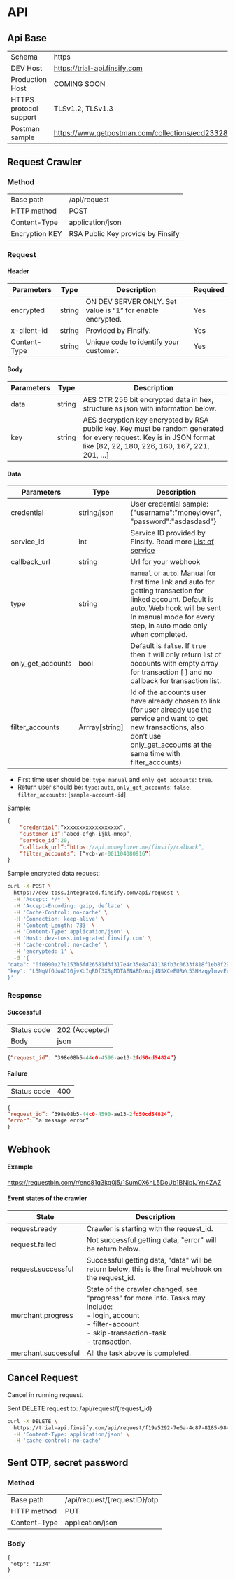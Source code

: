 # API

## Api Base

|  |  |
|---|---|
| Schema | https |
| DEV Host | https://trial-api.finsify.com |
| Production Host | COMING SOON |
| HTTPS protocol support | TLSv1.2, TLSv1.3 |
| Postman sample | 	https://www.getpostman.com/collections/ecd23328e196864eb9a7 |

## Request Crawler

### Method

|  |  |
|---|---|
| Base path	| /api/request |
| HTTP method | POST |
| Content-Type | application/json |
| Encryption KEY | RSA Public Key provide by Finsify |

### Request

#### Header

| Parameters | Type | Description | Required |
|---|---|---|---|
| encrypted	| string | ON DEV SERVER ONLY. Set value is “1” for enable encrypted. | Yes |
| x-client-id | string | Provided by Finsify. | Yes |
| Content-Type | string | Unique code to identify your customer. | Yes |

#### Body

| Parameters | Type | Description |
|---|---|---|
| data	| string | AES CTR 256 bit encrypted data in hex, structure as json with information below. |
| key | string | AES decryption key encrypted by RSA public key. Key must be random generated for every request. Key is in JSON format like [82, 22, 180, 226, 160, 167, 221, 201, …] |

#### Data

| Parameters | Type | Description | Required |
|---|---|---|---|
| credential | string/json | User credential sample: {"username":"moneylover", "password":"asdasdasd"} | Yes |
| service_id | int | Service ID provided by Finsify. Read more [List of service](service.md) | Yes |
| callback_url | string | Url for your webhook | Yes |
| type | string | `manual` or `auto`. Manual for first time link and auto for getting transaction for linked account. Default is auto. Web hook will be sent In manual mode for every step, in auto mode only when completed. | Optional |
| only_get_accounts | bool | Default is `false`. If `true` then it will only return list of accounts with empty array for transaction [ ] and no callback for transaction list. | Optional |
| filter_accounts | Arrray[string] | Id of the accounts user have already chosen to link (for user already use the service and want to get new transactions, also don’t use only_get_accounts at the same time with filter_accounts) | Optional |

- First time user should be: `type`: `manual` and `only_get_accounts`: `true`. 
- Return user should be: `type`: `auto`, `only_get_accounts`: `false`, `filter_accounts`: [`sample-account-id`]

Sample:

```javascript
{
    “credential”:”xxxxxxxxxxxxxxxxxx”,
    “customer_id”:”abcd-efgh-ijkl-mnop”,
    “service_id”:20,
    “callback_url”:”https://api.moneylover.me/finsify/calback”,
    “filter_accounts”: [“vcb-vn-001104080916”]
}
```

Sample encrypted data request:

```bash
curl -X POST \
  https://dev-toss.integrated.finsify.com/api/request \
  -H 'Accept: */*' \
  -H 'Accept-Encoding: gzip, deflate' \
  -H 'Cache-Control: no-cache' \
  -H 'Connection: keep-alive' \
  -H 'Content-Length: 733' \
  -H 'Content-Type: application/json' \
  -H 'Host: dev-toss.integrated.finsify.com' \
  -H 'cache-control: no-cache' \
  -H 'encrypted: 1' \
  -d '{
"data": "0f0990a27e153b5fd26581d3f317e4c35e8a741138fb3c0633f818f1eb8f299c9bcb019351da22fae0d5f06178f144477951a14f2c14ed4aa2f7ba1ca689dfb040b04e755bf51426a0e93403a084379af692c602f7889b5cf1b26ece0edf917d2e87f3bd887a80eba4f79f92f9b014b7fe07b2ce88c6bdd43047f86bd0d02d45aff9382700f6846b96a2cb3adf84e2d6a4e168ec7cc012672600b1f910e8ba0029ad4922eb1b01048f313c87c2be184635ae309481",
"key": "L5NqVfGdwAD10jvXUIqRDf3X8gMDTAENABDzWxj4NSXCeEURWc53HHzqylmvvExdvvYX0aFVa38IH4vk1qbQT3Cuv9HFPC477WTrrj+o9+2+Qn5TbS1WpNzboHwOl3wz1x9Om4TH78hwNkY8dH5LYyKe4GpEc8zsDYhF8+rOZe+GQjX8lWhZJ4pr+bkuc0nLvEyAwCfU3pEQuIIRfFdgvMGnnXr5+4XSntTBDQ60k/ctkIwSpvsZ1fcwdSG70PmcK6vX+Iq+ZEPkKVjR2hBshX21f0jGZ3Yxnu343cgnqFiHIEHbZiPD+cuNUe5PmDWcIcz8IT+ccyExSfBsl1dNPQ=="
}'
```

### Response

#### Successful

|  |  |
|---|---|
| Status code | 202 (Accepted) |
| Body	| json |

```javascript
{“request_id”: “398e08b5-44c0-4590-ae13-2fd50cd54824”}
```

#### Failure

|  |  |
|---|---|
| Status code | 400 |

```javascript
{
“request_id”: “398e08b5-44c0-4590-ae13-2fd50cd54824”,
“error”: ”a message error”
}
```

## Webhook

#### Example

https://requestbin.com/r/eno81q3kg0j5/1Sum0X6hL5DoUb1BNjpIJYn4ZAZ

#### Event states of the crawler

| State | Description |
|---|---|
| request.ready | Crawler is starting with the request_id. |
| request.failed | Not successful getting data, "error" will be return below. |
| request.successful | Successful getting data, "data" will be return below, this is the final webhook on the request_id. |
| merchant.progress | State of the crawler changed, see "progress" for more info. Tasks may include:<br /> - login, account<br /> - filter-account<br /> - skip-transaction-task<br /> - transaction. |
| merchant.successful | All the task above is completed. |

## Cancel Request

Cancel in running request.

Sent DELETE request to: /api/request/{request_id}

```bash
curl -X DELETE \
  https://trial-api.finsify.com/api/request/f19a5292-7e6a-4c87-8185-984686a6c0bd \
  -H 'Content-Type: application/json' \
  -H 'cache-control: no-cache'
```

## Sent OTP, secret password

### Method

|  |  |
|---|---|
| Base path	| /api/request/{requestID}/otp |
| HTTP method | PUT |
| Content-Type | application/json |

### Body

```
{
 "otp": "1234"
}
```
